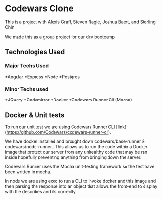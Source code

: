 # Codewars Clone

This is a project with 
Alexis Graff, 
Steven Nagie, 
Joshua Baert, and 
Sterling Chin

We made this as a group project for our dev bootcamp

## Technologies Used


### Major Techs Used
*Angular
*Express
*Node
*Postgres


### Minor Techs used

*JQuery
*Codemirror
*Docker
*Codewars Runner Cli (Mocha)

## Docker & Unit tests

To run our unit test we are using Codewars Runner CLI [link] (https://github.com/Codewars/codewars-runner-cli).

We have docker installed and brought down codewars/base-runner & codewars/node-runner.. This allows us to run the code within a Docker image that protect our server from any unhealthy code that may be ran inside hopefully preventing anything from bringing down the server.

Codewars Runner uses the Mocha unit-testing framework so the test have been written in mocha. 

In node we are using exec to run a CLI to invoke docker and this image and then parsing the response into an object that allows the front-end to display with the describes and its correctly
